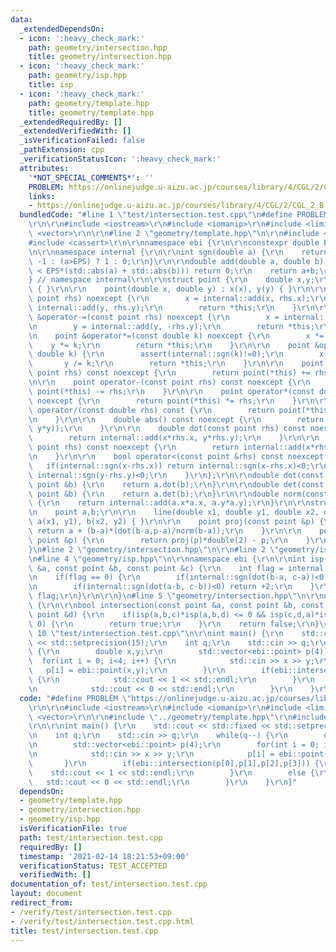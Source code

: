 ```yaml
---
data:
  _extendedDependsOn:
  - icon: ':heavy_check_mark:'
    path: geometry/intersection.hpp
    title: geometry/intersection.hpp
  - icon: ':heavy_check_mark:'
    path: geometry/isp.hpp
    title: isp
  - icon: ':heavy_check_mark:'
    path: geometry/template.hpp
    title: geometry/template.hpp
  _extendedRequiredBy: []
  _extendedVerifiedWith: []
  _isVerificationFailed: false
  _pathExtension: cpp
  _verificationStatusIcon: ':heavy_check_mark:'
  attributes:
    '*NOT_SPECIAL_COMMENTS*': ''
    PROBLEM: https://onlinejudge.u-aizu.ac.jp/courses/library/4/CGL/2/CGL_2_B
    links:
    - https://onlinejudge.u-aizu.ac.jp/courses/library/4/CGL/2/CGL_2_B
  bundledCode: "#line 1 \"test/intersection.test.cpp\"\n#define PROBLEM \"https://onlinejudge.u-aizu.ac.jp/courses/library/4/CGL/2/CGL_2_B\"\
    \r\n\r\n#include <iostream>\r\n#include <iomanip>\r\n#include <limits>\r\n#include\
    \ <vector>\r\n\r\n#line 2 \"geometry/template.hpp\"\n\r\n#include <cmath>\r\n\
    #include <cassert>\r\n\r\nnamespace ebi {\r\n\r\nconstexpr double EPS = 1e-10;\r\
    \n\r\nnamespace internal {\r\n\r\nint sgn(double a) {\r\n    return (a<-EPS) ?\
    \ -1 : (a>EPS) ? 1 : 0;\r\n}\r\n\r\ndouble add(double a, double b) {\r\n    if(std::abs(a+b)\
    \ < EPS*(std::abs(a) + std::abs(b))) return 0;\r\n    return a+b;\r\n}\r\n\r\n\
    } // namespace internal\r\n\r\nstruct point {\r\n    double x,y;\r\n\r\n    point()\
    \ { }\r\n\r\n    point(double x, double y) : x(x), y(y) { }\r\n\r\n    point &operator+=(const\
    \ point rhs) noexcept {\r\n        x = internal::add(x, rhs.x);\r\n        y =\
    \ internal::add(y, rhs.y);\r\n        return *this;\r\n    }\r\n\r\n    point\
    \ &operator-=(const point rhs) noexcept {\r\n        x = internal::add(x, -rhs.x);\r\
    \n        y = internal::add(y, -rhs.y);\r\n        return *this;\r\n    }\r\n\r\
    \n    point &operator*=(const double k) noexcept {\r\n        x *= k;\r\n    \
    \    y *= k;\r\n        return *this;\r\n    }\r\n\r\n    point &operator/=(const\
    \ double k) {\r\n        assert(internal::sgn(k)!=0);\r\n        x /= k;\r\n \
    \       y /= k;\r\n        return *this;\r\n    }\r\n\r\n    point operator+(const\
    \ point rhs) const noexcept {\r\n        return point(*this) += rhs;\r\n    }\r\
    \n\r\n    point operator-(const point rhs) const noexcept {\r\n        return\
    \ point(*this) -= rhs;\r\n    }\r\n\r\n    point operator*(const double rhs) const\
    \ noexcept {\r\n        return point(*this) *= rhs;\r\n    }\r\n\r\n    point\
    \ operator/(const double rhs) const {\r\n        return point(*this) /= rhs;\r\
    \n    }\r\n\r\n    double abs() const noexcept {\r\n        return std::sqrt(internal::add(x*x,\
    \ y*y));\r\n    }\r\n\r\n    double dot(const point rhs) const noexcept {\r\n\
    \        return internal::add(x*rhs.x, y*rhs.y);\r\n    }\r\n\r\n    double det(const\
    \ point rhs) const noexcept {\r\n        return internal::add(x*rhs.y, -y*rhs.x);\r\
    \n    }\r\n\r\n    bool operator<(const point &rhs) const noexcept {\r\n     \
    \   if(internal::sgn(x-rhs.x)) return internal::sgn(x-rhs.x)<0;\r\n        return\
    \ internal::sgn(y-rhs.y)<0;\r\n    }\r\n};\r\n\r\ndouble dot(const point &a, const\
    \ point &b) {\r\n    return a.dot(b);\r\n}\r\n\r\ndouble det(const point &a, const\
    \ point &b) {\r\n    return a.det(b);\r\n}\r\n\r\ndouble norm(const point &a)\
    \ {\r\n    return internal::add(a.x*a.x, a.y*a.y);\r\n}\r\n\r\nstruct line {\r\
    \n    point a,b;\r\n\r\n    line(double x1, double y1, double x2, double y2) :\
    \ a(x1, y1), b(x2, y2) { }\r\n\r\n    point proj(const point &p) {\r\n       \
    \ return a + (b-a)*(dot(b-a,p-a)/norm(b-a));\r\n    }\r\n\r\n    point relf(const\
    \ point &p) {\r\n        return proj(p)*double(2) - p;\r\n    }\r\n};\r\n\r\n\
    }\n#line 2 \"geometry/intersection.hpp\"\n\r\n#line 2 \"geometry/isp.hpp\"\n\r\
    \n#line 4 \"geometry/isp.hpp\"\n\r\nnamespace ebi {\r\n\r\nint isp(const point\
    \ &a, const point &b, const point &c) {\r\n    int flag = internal::sgn(det(b-a,c-a));\r\
    \n    if(flag == 0) {\r\n        if(internal::sgn(dot(b-a, c-a))<0) return -2;\r\
    \n        if(internal::sgn(dot(a-b, c-b))<0) return +2;\r\n    }\r\n    return\
    \ flag;\r\n}\r\n\r\n}\n#line 5 \"geometry/intersection.hpp\"\n\r\nnamespace ebi\
    \ {\r\n\r\nbool intersection(const point &a, const point &b, const point &c, const\
    \ point &d) {\r\n    if(isp(a,b,c)*isp(a,b,d) <= 0 && isp(c,d,a)*isp(c,d,b) <=\
    \ 0) {\r\n        return true;\r\n    }\r\n    return false;\r\n}\r\n\r\n}\n#line\
    \ 10 \"test/intersection.test.cpp\"\n\r\nint main() {\r\n    std::cout << std::fixed\
    \ << std::setprecision(15);\r\n    int q;\r\n    std::cin >> q;\r\n    while(q--)\
    \ {\r\n        double x,y;\r\n        std::vector<ebi::point> p(4);\r\n      \
    \  for(int i = 0; i<4; i++) {\r\n            std::cin >> x >> y;\r\n         \
    \   p[i] = ebi::point(x,y);\r\n        }\r\n        if(ebi::intersection(p[0],p[1],p[2],p[3]))\
    \ {\r\n            std::cout << 1 << std::endl;\r\n        }\r\n        else {\r\
    \n            std::cout << 0 << std::endl;\r\n        }\r\n    }\r\n}\n"
  code: "#define PROBLEM \"https://onlinejudge.u-aizu.ac.jp/courses/library/4/CGL/2/CGL_2_B\"\
    \r\n\r\n#include <iostream>\r\n#include <iomanip>\r\n#include <limits>\r\n#include\
    \ <vector>\r\n\r\n#include \"../geometry/template.hpp\"\r\n#include \"../geometry/intersection.hpp\"\
    \r\n\r\nint main() {\r\n    std::cout << std::fixed << std::setprecision(15);\r\
    \n    int q;\r\n    std::cin >> q;\r\n    while(q--) {\r\n        double x,y;\r\
    \n        std::vector<ebi::point> p(4);\r\n        for(int i = 0; i<4; i++) {\r\
    \n            std::cin >> x >> y;\r\n            p[i] = ebi::point(x,y);\r\n \
    \       }\r\n        if(ebi::intersection(p[0],p[1],p[2],p[3])) {\r\n        \
    \    std::cout << 1 << std::endl;\r\n        }\r\n        else {\r\n         \
    \   std::cout << 0 << std::endl;\r\n        }\r\n    }\r\n}"
  dependsOn:
  - geometry/template.hpp
  - geometry/intersection.hpp
  - geometry/isp.hpp
  isVerificationFile: true
  path: test/intersection.test.cpp
  requiredBy: []
  timestamp: '2021-02-14 18:21:53+09:00'
  verificationStatus: TEST_ACCEPTED
  verifiedWith: []
documentation_of: test/intersection.test.cpp
layout: document
redirect_from:
- /verify/test/intersection.test.cpp
- /verify/test/intersection.test.cpp.html
title: test/intersection.test.cpp
---
```

